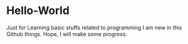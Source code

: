 # Hello-World
Just for Learning basic stuffs related to programming
I am new in this Github things. Hope, I will make some progress. 
